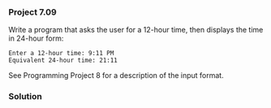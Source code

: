 ### Project 7.09

Write a program that asks the user for a 12-hour time, then displays the time in 24-hour form:

```
Enter a 12-hour time: 9:11 PM
Equivalent 24-hour time: 21:11
```
See Programming Project 8 for a description of the input format.

### Solution
